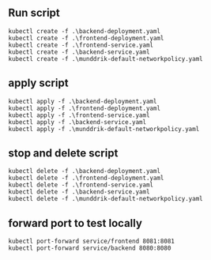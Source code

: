 ## Run script
    kubectl create -f .\backend-deployment.yaml 
    kubectl create -f .\frontend-deployment.yaml 
    kubectl create -f .\frontend-service.yaml 
    kubectl create -f .\backend-service.yaml 
    kubectl create -f .\munddrik-default-networkpolicy.yaml 

## apply script
    kubectl apply -f .\backend-deployment.yaml 
    kubectl apply -f .\frontend-deployment.yaml 
    kubectl apply -f .\frontend-service.yaml 
    kubectl apply -f .\backend-service.yaml 
    kubectl apply -f .\munddrik-default-networkpolicy.yaml 

## stop and delete script
    kubectl delete -f .\backend-deployment.yaml 
    kubectl delete -f .\frontend-deployment.yaml 
    kubectl delete -f .\frontend-service.yaml 
    kubectl delete -f .\backend-service.yaml 
    kubectl delete -f .\munddrik-default-networkpolicy.yaml 


## forward port to test locally
    kubectl port-forward service/frontend 8081:8081
    kubectl port-forward service/backend 8080:8080